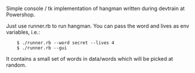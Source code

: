 Simple console / tk implementation of hangman written during devtrain at Powershop.

Just use runner.rb to run hangman. You can pass the word and lives as env
variables, i.e.:

        $ ./runner.rb --word secret --lives 4
        $ ./runner.rb --gui

It contains a small set of words in data/words which will be picked at random.

